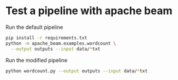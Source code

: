 # Test a pipeline with apache beam

Run the default pipeline

```bash
pip install -r requirements.txt
python -m apache_beam.examples.wordcount \
  --output outputs --input data/*txt
```


Run the modified pipeline

```bash
python wordcount.py --output outputs --input data/*txt
```
